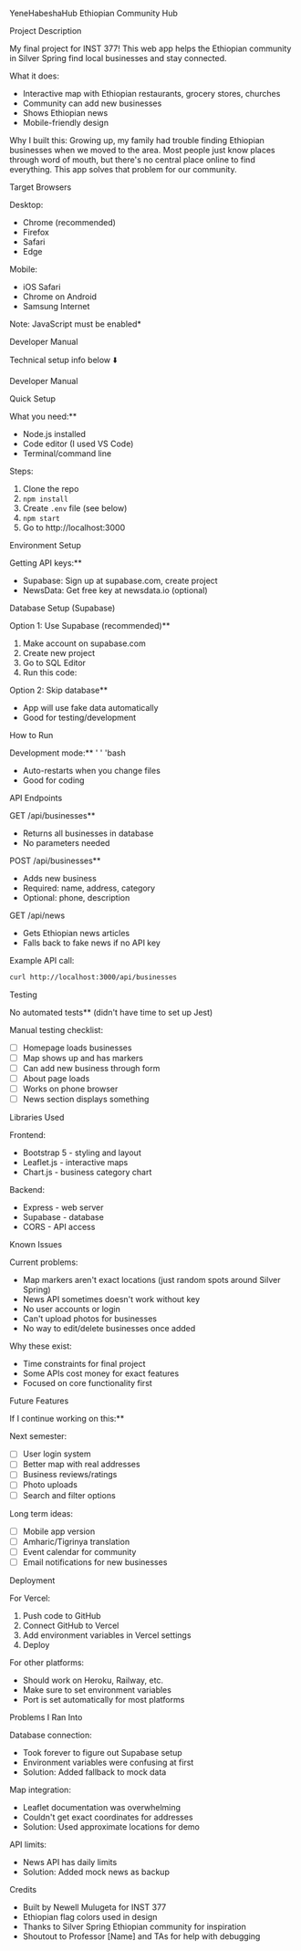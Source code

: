 YeneHabeshaHub Ethiopian Community Hub

Project Description

My final project for INST 377! This web app helps the Ethiopian community in Silver Spring find local businesses and stay connected. 

What it does:
- Interactive map with Ethiopian restaurants, grocery stores, churches
- Community can add new businesses 
- Shows Ethiopian news
- Mobile-friendly design

Why I built this:
Growing up, my family had trouble finding Ethiopian businesses when we moved to the area. Most people just know places through word of mouth, but there's no central place online to find everything. This app solves that problem for our community.

Target Browsers

Desktop:
- Chrome (recommended)
- Firefox 
- Safari
- Edge

Mobile:
- iOS Safari
- Chrome on Android
- Samsung Internet

Note: JavaScript must be enabled*

Developer Manual

Technical setup info below ⬇️

Developer Manual

Quick Setup

What you need:**
- Node.js installed
- Code editor (I used VS Code)
- Terminal/command line

Steps:
1. Clone the repo
2. `npm install`
3. Create `.env` file (see below)
4. `npm start`
5. Go to http://localhost:3000

Environment Setup

Getting API keys:**
- Supabase: Sign up at supabase.com, create project
- NewsData: Get free key at newsdata.io (optional)

Database Setup (Supabase)

Option 1: Use Supabase (recommended)**
1. Make account on supabase.com
2. Create new project 
3. Go to SQL Editor
4. Run this code:


Option 2: Skip database**
- App will use fake data automatically
- Good for testing/development

How to Run

Development mode:**
  ' ' 'bash

- Auto-restarts when you change files
- Good for coding

API Endpoints

GET /api/businesses**
- Returns all businesses in database
- No parameters needed

POST /api/businesses** 
- Adds new business
- Required: name, address, category
- Optional: phone, description

GET /api/news
- Gets Ethiopian news articles
- Falls back to fake news if no API key

Example API call:
```bash
curl http://localhost:3000/api/businesses
```

Testing

No automated tests** (didn't have time to set up Jest)

Manual testing checklist:
- [ ] Homepage loads businesses
- [ ] Map shows up and has markers
- [ ] Can add new business through form
- [ ] About page loads
- [ ] Works on phone browser
- [ ] News section displays something

Libraries Used

Frontend:
- Bootstrap 5 - styling and layout
- Leaflet.js - interactive maps  
- Chart.js - business category chart

Backend:
- Express - web server
- Supabase - database
- CORS - API access

Known Issues

Current problems:
- Map markers aren't exact locations (just random spots around Silver Spring)
- News API sometimes doesn't work without key
- No user accounts or login
- Can't upload photos for businesses
- No way to edit/delete businesses once added

Why these exist:
- Time constraints for final project
- Some APIs cost money for exact features
- Focused on core functionality first

Future Features

If I continue working on this:**

Next semester:
- [ ] User login system
- [ ] Better map with real addresses
- [ ] Business reviews/ratings
- [ ] Photo uploads
- [ ] Search and filter options

Long term ideas:
- [ ] Mobile app version
- [ ] Amharic/Tigrinya translation
- [ ] Event calendar for community
- [ ] Email notifications for new businesses

Deployment

For Vercel:
1. Push code to GitHub
2. Connect GitHub to Vercel
3. Add environment variables in Vercel settings
4. Deploy

For other platforms:
- Should work on Heroku, Railway, etc.
- Make sure to set environment variables
- Port is set automatically for most platforms

Problems I Ran Into

Database connection:
- Took forever to figure out Supabase setup
- Environment variables were confusing at first
- Solution: Added fallback to mock data

Map integration:
- Leaflet documentation was overwhelming 
- Couldn't get exact coordinates for addresses
- Solution: Used approximate locations for demo

API limits:
- News API has daily limits
- Solution: Added mock news as backup

Credits

- Built by Newell Mulugeta for INST 377
- Ethiopian flag colors used in design
- Thanks to Silver Spring Ethiopian community for inspiration
- Shoutout to Professor [Name] and TAs for help with debugging
